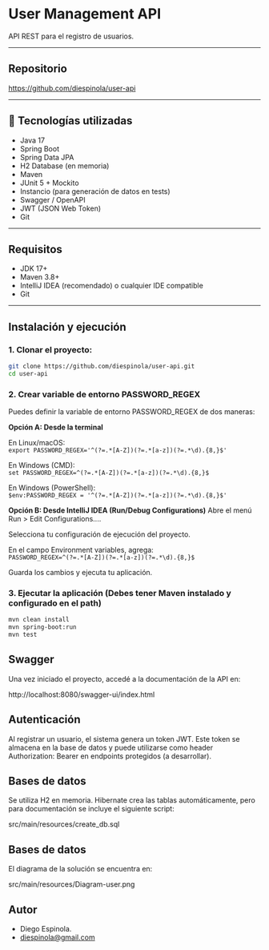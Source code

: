 # User Management API

API REST para el registro de usuarios.

---

## Repositorio

https://github.com/diespinola/user-api

---

## 🚀 Tecnologías utilizadas

- Java 17
- Spring Boot
- Spring Data JPA
- H2 Database (en memoria)
- Maven
- JUnit 5 + Mockito
- Instancio (para generación de datos en tests)
- Swagger / OpenAPI
- JWT (JSON Web Token)
- Git

---

## Requisitos

- JDK 17+
- Maven 3.8+
- IntelliJ IDEA (recomendado) o cualquier IDE compatible
- Git

---

## Instalación y ejecución

### 1. Clonar el proyecto:

```bash
git clone https://github.com/diespinola/user-api.git
cd user-api
```

### 2. Crear variable de entorno PASSWORD_REGEX

Puedes definir la variable de entorno PASSWORD_REGEX de dos maneras:

**Opción A: Desde la terminal**

En Linux/macOS:  
`export PASSWORD_REGEX='^(?=.*[A-Z])(?=.*[a-z])(?=.*\d).{8,}$'`

En Windows (CMD):  
`set PASSWORD_REGEX=^(?=.*[A-Z])(?=.*[a-z])(?=.*\d).{8,}$`

En Windows (PowerShell):  
`$env:PASSWORD_REGEX = '^(?=.*[A-Z])(?=.*[a-z])(?=.*\d).{8,}$'`

**Opción B: Desde IntelliJ IDEA (Run/Debug Configurations)**
Abre el menú Run > Edit Configurations....

Selecciona tu configuración de ejecución del proyecto.

En el campo Environment variables, agrega:  
`PASSWORD_REGEX=^(?=.*[A-Z])(?=.*[a-z])(?=.*\d).{8,}$`

Guarda los cambios y ejecuta tu aplicación.

### 3. Ejecutar la aplicación (Debes tener Maven instalado y configurado en el path)

```bash
mvn clean install
mvn spring-boot:run
mvn test
```

## Swagger

Una vez iniciado el proyecto, accedé a la documentación de la API en:

http://localhost:8080/swagger-ui/index.html

## Autenticación
Al registrar un usuario, el sistema genera un token JWT. Este token se almacena en la base de datos y puede utilizarse como header Authorization: Bearer <token> en endpoints protegidos (a desarrollar).

## Bases de datos
Se utiliza H2 en memoria. Hibernate crea las tablas automáticamente, pero para documentación se incluye el siguiente script:

src/main/resources/create_db.sql

## Bases de datos

El diagrama de la solución se encuentra en:

src/main/resources/Diagram-user.png

## Autor

- Diego Espinola.
- diespinola@gmail.com